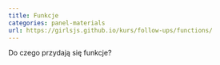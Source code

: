 ```yaml
---
title: Funkcje
categories: panel-materials
url: https://girlsjs.github.io/kurs/follow-ups/functions/
---
```

Do czego przydają się funkcje?
